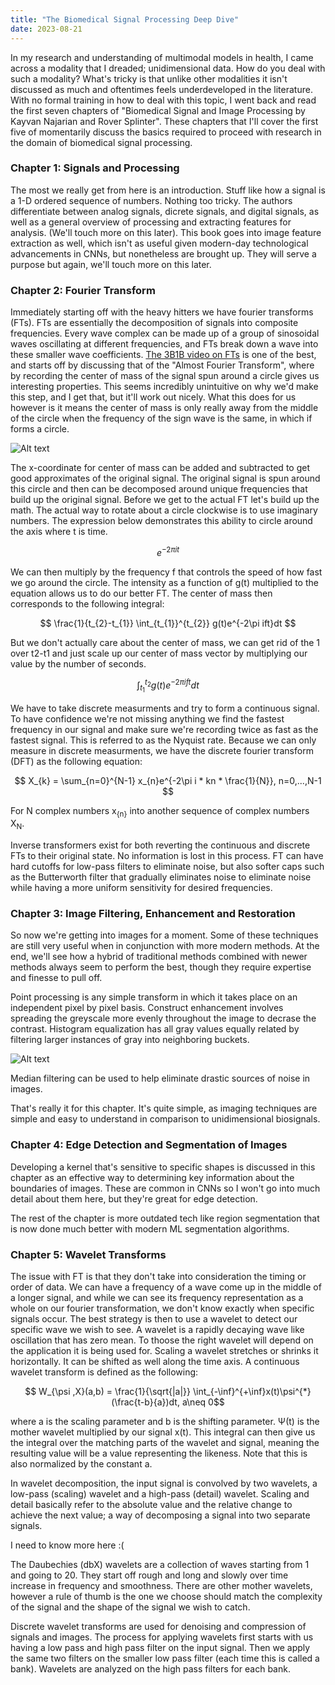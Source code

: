 ```yaml
---
title: "The Biomedical Signal Processing Deep Dive"
date: 2023-08-21
---
```


In my research and understanding of multimodal models in health, I came across a modality that I dreaded; unidimensional data.
How do you deal with such a modality? What's tricky is that unlike other modalities it isn't discussed as much and oftentimes feels underdeveloped in the literature.
With no formal training in how to deal with this topic, I went back and read the first seven chapters of "Biomedical Signal and Image Processing by Kayvan Najarian and Rover Splinter".
These chapters that I'll cover the first five of momentarily discuss the basics required to proceed with research in the domain of biomedical signal processing.

### Chapter 1: Signals and Processing ###

The most we really get from here is an introduction. Stuff like how a signal is a 1-D ordered sequence of numbers. Nothing too tricky.
The authors differentiate between analog signals, dicrete signals, and digital signals, as well as a general overview of processing and extracting features for analysis. (We'll touch more on this later).
This book goes into image feature extraction as well, which isn't as useful given modern-day technological advancements in CNNs, but nonetheless are brought up. They will serve a purpose but again, we'll touch more on this later.

### Chapter 2: Fourier Transform ###

Immediately starting off with the heavy hitters we have fourier transforms (FTs). FTs are essentially the decomposition of signals into composite frequencies.
Every wave complex can be made up of a group of sinosoidal waves oscillating at different frequencies, and FTs break down a wave into these smaller wave coefficients.
[The 3B1B video on FTs](https://www.youtube.com/watch?v=spUNpyF58BY) is one of the best, and starts off by discussing that of the "Almost Fourier Transform", where by recording the center of mass of the signal spun around a circle gives us interesting properties.
This seems incredibly unintuitive on why we'd make this step, and I get that, but it'll work out nicely.
What this does for us however is it means the center of mass is only really away from the middle of the circle when the frequency of the sign wave is the same, in which if forms a circle.

![Alt text](https://test.com)

The x-coordinate for center of mass can be added and subtracted to get good approximates of the original signal. The original signal is spun around this circle and then can be decomposed around unique frequencies that build up the original signal.
Before we get to the actual FT let's build up the math.
The actual way to rotate about a circle clockwise is to use imaginary numbers. The expression below demonstrates this ability to circle around the axis where t is time.

$$ e^{-2\pi it} $$

We can then multiply by the frequency f that controls the speed of how fast we go around the circle.
The intensity as a function of g(t) multiplied to the equation allows us to do our better FT.
The center of mass then corresponds to the following integral:

$$ \frac{1}{t_{2}-t_{1}} \int_{t_{1}}^{t_{2}} g(t)e^{-2\pi ift}dt $$

But we don't actually care about the center of mass, we can get rid of the 1 over t2-t1 and just scale up our center of mass vector by multiplying our value by the number of seconds.

$$ \int_{t_{1}}^{t_{2}} g(t)e^{-2\pi ift}dt $$

We have to take discrete measurments and try to form a continuous signal.
To have confidence we're not missing anything we find the fastest frequency in our signal and make sure we're recording twice as fast as the fastest signal. This is referred to as the Nyquist rate.
Because we can only measure in discrete measurments, we have the discrete fourier transform (DFT) as the following equation:

$$ X_{k} = \sum_{n=0}^{N-1} x_{n}e^{-2\pi i * kn * \frac{1}{N}}, n=0,...,N-1 $$

For N complex numbers x<sub>{n}</sub> into another sequence of complex numbers X<sub>N</sub>.

Inverse transformers exist for both reverting the continuous and discrete FTs to their original state. No information is lost in this process.
FT can have hard cutoffs for low-pass filters to eliminate noise, but also softer caps such as the Butterworth filter that gradually eliminates noise to eliminate noise while having a more uniform sensitivity for desired frequencies.

### Chapter 3: Image Filtering, Enhancement and Restoration

So now we're getting into images for a moment. Some of these techniques are still very useful when in conjunction with more modern methods. At the end, we'll see how a hybrid of traditional methods combined with newer methods always seem to perform the best, though they require expertise and finesse to pull off.

Point processing is any simple transform in which it takes place on an independent pixel by pixel basis.
Construct enhancement involves spreading the greyscale more evenly throughout the image to decrase the contrast.
Histogram equalization has all gray values equally related by filtering larger instances of gray into neighboring buckets.

![Alt text](https://test.com)

Median filtering can be used to help eliminate drastic sources of noise in images.

That's really it for this chapter. It's quite simple, as imaging techniques are simple and easy to understand in comparison to unidimensional biosignals.

### Chapter 4: Edge Detection and Segmentation of Images ###

Developing a kernel that's sensitive to specific shapes is discussed in this chapter as an effective way to determining key information about the boundaries of images. These are common in CNNs so I won't go into much detail about them here, but they're great for edge detection.

The rest of the chapter is more outdated tech like region segmentation that is now done much better with modern ML segmentation algorithms.

### Chapter 5: Wavelet Transforms ###

The issue with FT is that they don't take into consideration the timing or order of data. We can have a frequency of a wave come up in the middle of a longer signal, and while we can see its frequency representation as a whole on our fourier transformation, we don't know exactly when specific signals occur.
The best strategy is then to use a wavelet to detect our specific wave we wish to see.
A wavelet is a rapidly decaying wave like oscillation that has zero mean. To thoose the right wavelet will depend on the application it is being used for.
Scaling a wavelet stretches or shrinks it horizontally. It can be shifted as well along the time axis.
A continuous wavelet transform is defined as the following:

$$ W_{\psi ,X}(a,b) = \frac{1}{\sqrt{|a|}} \int_{-\inf}^{+\inf}x(t)\psi^{*}(\frac{t-b}{a})dt, a\neq 0$$

where a is the scaling parameter and b is the shifting parameter. Ψ(t) is the mother wavelet multiplied by our signal x(t). This integral can then give us the integral over the matching parts of the wavelet and signal, meaning the resulting value will be a value representing the likeness. Note that this is also normalized by the constant a.

In wavelet decomposition, the input signal is convolved by two wavelets, a low-pass (scaling) wavelet and a high-pass (detail) wavelet. Scaling and detail basically refer to the absolute value and the relative change to achieve the next value; a way of decomposing a signal into two separate signals.

I need to know more here :(

The Daubechies (dbX) wavelets are a collection of waves starting from 1 and going to 20. They start off rough and long and slowly over time increase in frequency and smoothness.
There are other mother wavelets, however a rule of thumb is the one we choose should match the complexity of the signal and the shape of the signal we wish to catch.

Discrete wavelet transforms are used for denoising and compression of signals and images. The process for applying wavelets first starts with us having a low pass and high pass filter on the input signal. Then we apply the same two filters on the smaller low pass filter (each time this is called a bank).
Wavelets are analyzed on the high pass filters for each bank.
